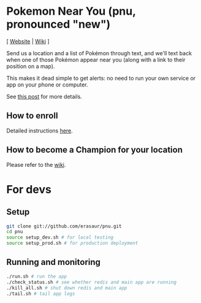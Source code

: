 Pokemon Near You (pnu, pronounced "new")
=======================

[ [Website](https://pnu.space) | [Wiki](https://github.com/erasaur/pnu/wiki) ]

Send us a location and a list of Pokémon through text, and we'll text back when one of those Pokémon appear near you (along with a link to their position on a map).

This makes it dead simple to get alerts: no need to run your own service or app on your phone or computer.

See [this post](https://www.reddit.com/r/pokemongodev/comments/4wvukl/distributed_smsbased_pok%C3%A9mon_alert_system/) for more details.

## How to enroll
Detailed instructions [here](https://pnu.space).

## How to become a Champion for your location
Please refer to the [wiki](https://github.com/erasaur/pnu/wiki/Enroll-to-be-a-Champion).

# For devs

## Setup
```bash
git clone git://github.com/erasaur/pnu.git
cd pnu
source setup_dev.sh # for local testing
source setup_prod.sh # for production deployment
```

## Running and monitoring
```bash
./run.sh # run the app
./check_status.sh # see whether redis and main app are running
./kill_all.sh # shut down redis and main app
./tail.sh # tail app logs
```
